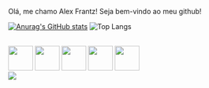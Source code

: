 Olá, me chamo Alex Frantz! Seja bem-vindo ao meu github! 

[![Anurag's GitHub stats](https://github-readme-stats.vercel.app/api?username=motchFRANTZ&theme=gruvbox_light)](https://github.com/motchFRANTZ/github-readme-stats)
![Top Langs](https://github-readme-stats.vercel.app/api/top-langs/?username=motchFRANTZ&layout=compact&theme=gruvbox_light)
<div style="display: inline_block; gap: 10px"><br>
  <img aling="center" width="50" heigth="40" src="https://cdn.jsdelivr.net/gh/devicons/devicon@latest/icons/python/python-original.svg" />
  <img aling="center" width="50" heigth="40" src="https://cdn.jsdelivr.net/gh/devicons/devicon@latest/icons/php/php-original.svg" />
  <img aling="center" width="50" heigth="40" src="https://cdn.jsdelivr.net/gh/devicons/devicon@latest/icons/jupyter/jupyter-original.svg" />
  <img aling="center" width="50" heigth="40" src="https://cdn.jsdelivr.net/gh/devicons/devicon@latest/icons/css3/css3-original.svg" />
  <img aling="center" width="50" heigth="40" src="https://cdn.jsdelivr.net/gh/devicons/devicon@latest/icons/html5/html5-original.svg" />
</div>
<div>
  <img src="https://img.shields.io/badge/LinkedIn-0077B5?style=for-the-badge&logo=linkedin&logoColor=white">
</div>
